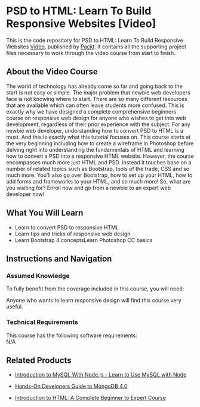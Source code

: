 


# PSD to HTML: Learn To Build Responsive Websites [Video]
This is the code repository for PSD to HTML: Learn To Build Responsive Websites [Video]( https://www.packtpub.com/web-development/psd-html-learn-build-responsive-websites-video?), published by [Packt](https://www.packtpub.com/?utm_source=github). It contains all the supporting project files necessary to work through the video course from start to finish.

## About the Video Course
The world of technology has already come so far and going back to the start is not easy or simple. The major problem that newbie web developers face is not knowing where to start. There are so many different resources that are available which can often leave students more confused. This is exactly why we have designed a complete comprehensive beginners course on responsive web design for anyone who wishes to get into web development, regardless of their prior experience with the subject. For any newbie web developer, understanding how to convert PSD to HTML is a must. And this is exactly what this tutorial focuses on. This course starts at the very beginning including how to create a wireframe in Photoshop before delving right into understanding the fundamentals of HTML and learning how to convert a PSD into a responsive HTML website. However, the course encompasses much more just HTML and PSD. Instead it touches base on a number of related topics such as Bootstrap, tools of the trade, CSS and so much more. You’ll also go over Bootstrap, how to set up your HTML, how to add forms and frameworks to your HTML, and so much more! So, what are you waiting for? Enroll now and go from a newbie to an expert web developer now!

<H2>What You Will Learn</H2>
<DIV class=book-info-will-learn-text>
<UL>
<li> Learn to convert PSD to responsive HTML</li>
<li> Learn tips and tricks of responsive web design</li>
<li> Learn Bootstrap 4 conceptsLearn Photoshop CC basics</li>
</UL></DIV>

## Instructions and Navigation
### Assumed Knowledge
To fully benefit from the coverage included in this course, you will need:<br/>
<DIV class=book-info-will-learn-text>
Anyone who wants to learn responsive design will find this course very useful. 
<DIV>

### Technical Requirements
This course has the following software requirements:<br/>
N/A

## Related Products
* [Introduction to MySQL With Node.js - Learn to Use MySQL with Node]( https://www.packtpub.com/application-development/introduction-mysql-nodejs-learn-use-mysql-node-video?)

* [Hands-On Developers Guide to MongoDB 4.0]( https://www.packtpub.com/virtualization-and-cloud/hands-developers-guide-mongodb-40-video?)

* [Introduction to HTML: A Complete Beginner to Expert Course]( https://www.packtpub.com/application-development/introduction-html-complete-beginner-expert-course-video?)

